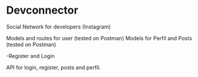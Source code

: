 # Devconnector

Social Network for developers (Instagram)

Models and routes for user (tested on Postman)
Models for Perfil and Posts (tested on Postman)

-Register and Login

API for login, register, posts and perfil.

